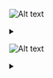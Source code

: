 ![Alt text](https://g.gravizo.com/source/svg/c1?https%3A%2F%2Fraw.githubusercontent.com%2FGreyWayfarer%2FNewRep%2Fmaster%2FREADME.md)
<details> 
<summary></summary>
c1
  digraph G {
    S -> B [label="space"];
    END -> A [label="A-Z, a-z, 0-9"];
    END -> B [label="space"];
    B -> A [label="A-Z, a-z, 0-9"]; 
    A -> S [label="A-Z, a-z, _"];
    A -> A [label="A-Z, a-z, 0-9"];
  }
c1
</details>

![Alt text](https://g.gravizo.com/source/svg/c2?https%3A%2F%2Fraw.githubusercontent.com%2FGreyWayfarer%2FNewRep%2Fmaster%2FREADME.md)
<details> 
<summary></summary>
c2
  digraph S {
    S -> H [label="space"];
    END -> S [label="0-9"];
    A -> S [label="1-9"];
    B -> S [label="0, 1-9"];
    END -> H [label="space"];
    END -> A [label="0-9"];
    END -> C [label="0-9"];
    END -> E [label="-[1-9], 1-9"];
    END -> F [label="0-9"];
    END -> G [label="F, f, L, l"];
    H -> G [label="F, f, L, l"];
    G -> E [label="-[1-9], 1-9"];
    G -> F [label="0-9"];
    E -> D [label="e, E"];
    F -> F [label="0-9"];
    F -> E [label="-[1-9], 1-9"];
    A -> A [label="0-9"];
    B -> A [label="0-9"];
    C -> B [label="."];
    C -> C [label="0-9"];
    D -> B [label="."];
    D -> C [label="0-9"];
  }
c2
</details>
